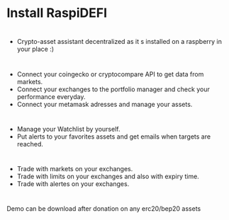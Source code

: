 # Install RaspiDEFI
#
- Crypto-asset assistant decentralized as it s installed on a raspberry in your place :)
#
- Connect your coingecko or cryptocompare API to get data from markets.
- Connect your exchanges to the portfolio manager and check your performance everyday.
- Connect your metamask adresses and manage your assets.
# 
- Manage your Watchlist by yourself.
- Put alerts to your favorites assets and get emails when targets are reached.
#
- Trade with markets on your exchanges.
- Trade with limits on your exchanges and also with expiry time. 
- Trade with alertes on your exchanges.
#
Demo can be download after donation on any erc20/bep20 assets  
# 


